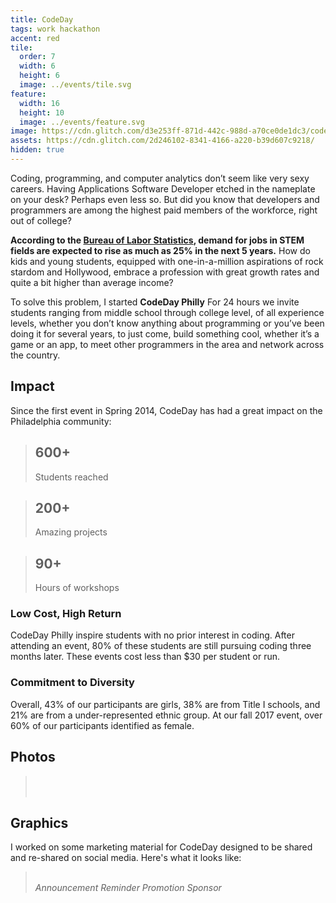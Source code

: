 ```yaml
---
title: CodeDay
tags: work hackathon
accent: red
tile:
  order: 7
  width: 6
  height: 6
  image: ../events/tile.svg
feature:
  width: 16
  height: 10
  image: ../events/feature.svg
image: https://cdn.glitch.com/d3e253ff-871d-442c-988d-a70ce0de1dc3/codeday-meta-preview.png
assets: https://cdn.glitch.com/2d246102-8341-4166-a220-b39d607c9218/
hidden: true
---
```


Coding, programming, and computer analytics don’t seem like very sexy careers. Having Applications Software Developer etched in the nameplate on your desk? Perhaps even less so. But did you know that developers and programmers are among the highest paid members of the workforce, right out of college?

**According to the [Bureau of Labor Statistics](http://www.itworld.com/article/2945674/careers/computer-science-students-are-in-demand-and-they-know-it.html), demand for jobs in STEM fields are expected to rise as much as 25% in the next 5 years.** How do kids and young students, equipped with one-in-a-million aspirations of rock stardom and Hollywood, embrace a profession with great growth rates and quite a bit higher than average income?

To solve this problem, I started **CodeDay Philly** For 24 hours we invite students ranging from middle school through college level, of all experience levels, whether you don’t know anything about programming or you’ve been doing it for several years, to just come, build something cool, whether it’s a game or an app, to meet other programmers in the area and network across the country.

## Impact

Since the first event in Spring 2014, CodeDay has had a great impact on the Philadelphia community:

<grid column-count="3" phone-column-count="1">
	<blockquote>
		<h2 class="no-margin-bottom">600+</h2>
		<p class="lead">Students reached</p>
	</blockquote>
	<blockquote>
		<h2 class="no-margin-bottom">200+</h2>
		<p class="lead">Amazing projects</p>
	</blockquote>
	<blockquote>
		<h2 class="no-margin-bottom">90+</h2>
		<p class="lead">Hours of workshops</p>
	</blockquote>
</grid>

### Low Cost, High Return

CodeDay Philly inspire students with no prior interest in coding. After attending an event, 80% of these students are still pursuing coding three months later. These events cost  less than $30 per student or run.

### Commitment to Diversity

Overall, 43% of our participants are girls, 38% are from Title I schools, and 21% are from a under-represented ethnic group. At our fall 2017 event, over 60% of our participants identified as female.

## Photos

<blockquote class="text-center">
  <br>
	<row>
		<column class=""><img src="{{ page.assets }}codeday-phl-f2014code.jpg" alt=""></column>
		<column class=""><img src="{{ page.assets }}codeday-phl-f2014kickoff.jpg" alt=""></column>
		<column class=""><img src="{{ page.assets }}codeday-phl-s2015selfie.jpg" alt=""></column>
	</row>
	<row>
		<column class="no-margin-bottom"><img src="{{ page.assets }}codeday-phl-f2017event.png" alt=""></column>
		<column class="no-margin-bottom"><img src="{{ page.assets }}codeday-phl-f2015mentors.jpg" alt=""></column>
	</row>
</blockquote>

## Graphics

I worked on some marketing material for CodeDay designed to be shared and re-shared on social media. Here's what it looks like:

<blockquote class="text-center">
  <br>
	<row>
		<column class="no-margin-bottom"><i>Announcement</i><img src="{{ page.assets }}codeday-promo-back.png" alt=""></column>
		<column class="no-margin-bottom"><i>Reminder</i><img src="{{ page.assets }}codeday-promo-code.png" alt=""></column>
	</row>
	<row>
		<column class="no-margin-bottom"><i>Promotion</i><img src="{{ page.assets }}codeday-promo-poster.png" alt=""></column>
		<column class="no-margin-bottom"><i>Sponsor</i><img src="{{ page.assets }}codeday-promo-sponsor.png" alt=""></column>
	</row>
</blockquote>
